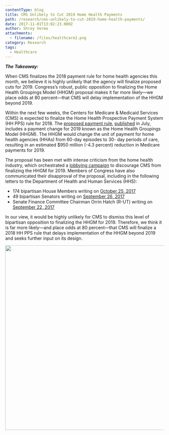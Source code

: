 ```yaml
---
contentType: blog
title: CMS Unlikely to Cut 2019 Home Health Payments
path: /research/cms-unlikely-to-cut-2019-home-health-payments/
date: 2017-11-01T13:02:23.000Z
author: Shrey Verma
attachments:
  - filename: /files/healthcare2.png
category: Research
tags:
  - Healthcare
---
```

**_The Takeaway:_**

When CMS finalizes the 2018 payment rule for home health agencies this month, we believe it is highly unlikely that the agency will finalize proposed cuts for 2019. Congress’s robust, public opposition to finalizing the Home Health Groupings Model (HHGM) proposal makes it far more likely—we place odds at 80 percent—that CMS will delay implementation of the HHGM beyond 2019.

Within the next few weeks, the Centers for Medicare & Medicaid Services (CMS) is expected to finalize the Home Health Prospective Payment System (HH PPS) rule for 2018. The [proposed payment rule](https://s3.amazonaws.com/public-inspection.federalregister.gov/2017-15825.pdf?utm_campaign=pi%20subscription%20mailing%20list&utm_source=federalregister.gov&utm_medium=email), [published](https://www.cms.gov/Newsroom/MediaReleaseDatabase/Press-releases/2017-Press-releases-items/2017-07-25.html) in July, includes a payment change for 2019 known as the Home Health Groupings Model (HHGM). The HHGM would change the unit of payment for home health agencies (HHAs) from 60-day episodes to 30- day periods of care, resulting in an estimated $950 million (-4.3 percent) reduction in Medicare payments for 2019.

The proposal has been met with intense criticism from the home health industry, which orchestrated a [lobbying campaign](http://homehealth4america.org/take-action) to discourage CMS from finalizing the HHGM for 2019. Members of Congress have also communicated their disapproval of the proposal, including in the following letters to the Department of Health and Human Services (HHS):

  * 174 bipartisan House Members writing on [October 25, 2017](https://sewell.house.gov/sites/sewell.house.gov/files/10.25.2017%20Abraham%20Sewell%20Home%20Health%20Groupings%20Model%20HHGM%20Letter_0.pdf)
  * 49 bipartisan Senators writing on [September 26, 2017](http://homehealth4america.org/media-center/attach/401-1.pdf)
  * Senate Finance Committee Chairman Orrin Hatch (R-UT) writing on [September 22, 2017](https://www.finance.senate.gov/imo/media/doc/9.22.17%20Hatch%20to%20CMS.pdf)

In our view, it would be highly unlikely for CMS to dismiss this level of bipartisan opposition to finalizing the HHGM for 2019. Therefore, we think it is far more likely—and place odds at 80 percent—that CMS will finalize a 2018 HH PPS rule that delays implementation of the HHGM beyond 2019 and seeks further input on its design.

<img class="alignnone size-full wp-image-980" src="https://heightllc.com/wp-content/uploads/2017/11/shrey-risks.png" alt="" width="725" height="587" />
